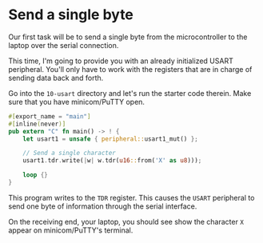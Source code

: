 # Send a single byte

Our first task will be to send a single byte from the microcontroller to the
laptop over the serial connection.

This time, I'm going to provide you with an already initialized USART
peripheral. You'll only have to work with the registers that are in charge of
sending data back and forth.

Go into the `10-usart` directory and let's run the starter code therein. Make
sure that you have minicom/PuTTY open.

``` rust
#[export_name = "main"]
#[inline(never)]
pub extern "C" fn main() -> ! {
    let usart1 = unsafe { peripheral::usart1_mut() };

    // Send a single character
    usart1.tdr.write(|w| w.tdr(u16::from('X' as u8)));

    loop {}
}
```

This program writes to the `TDR` register. This causes the `USART` peripheral
to send one byte of information through the serial interface.

On the receiving end, your laptop, you should see show the character `X` appear
on minicom/PuTTY's terminal.
